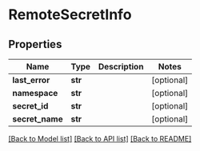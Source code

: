 # RemoteSecretInfo

## Properties
Name | Type | Description | Notes
------------ | ------------- | ------------- | -------------
**last_error** | **str** |  | [optional] 
**namespace** | **str** |  | [optional] 
**secret_id** | **str** |  | [optional] 
**secret_name** | **str** |  | [optional] 

[[Back to Model list]](../README.md#documentation-for-models) [[Back to API list]](../README.md#documentation-for-api-endpoints) [[Back to README]](../README.md)


